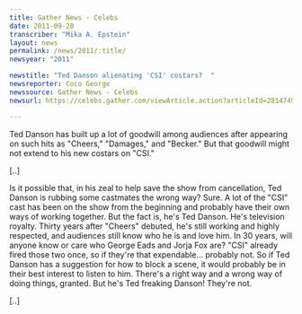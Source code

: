 ```yaml
---
title: Gather News - Celebs
date: 2011-09-20
transcriber: "Mika A. Epstein"
layout: news
permalink: /news/2011/:title/
newsyear: "2011"

newstitle: "Ted Danson alienating 'CSI' costars?  "
newsreporter: Coco George
newssource: Gather News - Celebs
newsurl: https://celebs.gather.com/viewArticle.action?articleId=281474980349493

---
```


Ted Danson has built up a lot of goodwill among audiences after appearing on such hits as "Cheers," "Damages," and "Becker." But that goodwill might not extend to his new costars on "CSI."

[..]

Is it possible that, in his zeal to help save the show from cancellation, Ted Danson is rubbing some castmates the wrong way? Sure. A lot of the "CSI" cast has been on the show from the beginning and probably have their own ways of working together. But the fact is, he's Ted Danson. He's television royalty. Thirty years after "Cheers" debuted, he's still working and highly respected, and audiences still know who he is and love him. In 30 years, will anyone know or care who George Eads and Jorja Fox are? "CSI" already fired those two once, so if they're that expendable... probably not. So if Ted Danson has a suggestion for how to block a scene, it would probably be in their best interest to listen to him. There's a right way and a wrong way of doing things, granted. But he's Ted freaking Danson! They're not.

[..]
